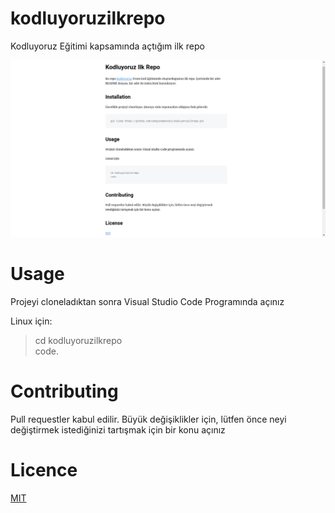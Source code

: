 # kodluyoruzilkrepo
Kodluyoruz Eğitimi kapsamında açtığım ilk repo

![plot](/includes/markdown.png)

# Usage

Projeyi cloneladıktan sonra Visual Studio Code Programında açınız 

Linux için:

> cd kodluyoruzilkrepo <br>
code.

# Contributing

Pull requestler kabul edilir. Büyük değişiklikler için, lütfen önce neyi değiştirmek istediğinizi tartışmak için bir konu açınız

# Licence

[MIT](https://choosealicense.com/licenses/mit/)